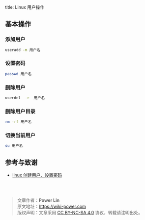 title: Linux 用户操作

## 基本操作

### 添加用户

```bash
useradd -m 用户名
```

### 设置密码  

```bash
passwd 用户名
```

### 删除用户

```bash
userdel  -r  用户名
```

### 删除用户目录

```bash
rm -rf 用户名
```

### 切换当前用户

```bash
su 用户名
```

## 参考与致谢

- [linux 创建用户、设置密码](https://blog.csdn.net/li_101357/article/details/69367457)

<br />

<br />

> 文章作者：**Power Lin**  
> 原文地址：<https://wiki-power.com>  
> 版权声明：文章采用 [CC BY-NC-SA 4.0](https://creativecommons.org/licenses/by/4.0/deed.zh) 协议，转载请注明出处。
